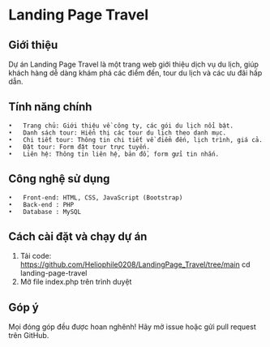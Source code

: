 # Landing Page Travel

## Giới thiệu

Dự án Landing Page Travel là một trang web giới thiệu dịch vụ du lịch, giúp khách hàng dễ dàng khám phá các điểm đến, tour du lịch và các ưu đãi hấp dẫn.

## Tính năng chính
	•	Trang chủ: Giới thiệu về công ty, các gói du lịch nổi bật.
	•	Danh sách tour: Hiển thị các tour du lịch theo danh mục.
	•	Chi tiết tour: Thông tin chi tiết về điểm đến, lịch trình, giá cả.
	•	Đặt tour: Form đặt tour trực tuyến.
	•	Liên hệ: Thông tin liên hệ, bản đồ, form gửi tin nhắn.

## Công nghệ sử dụng
	•	Front-end: HTML, CSS, JavaScript (Bootstrap)
	•	Back-end : PHP
	•	Database : MySQL

## Cách cài đặt và chạy dự án
1.	Tải code: https://github.com/Heliophile0208/LandingPage_Travel/tree/main
cd landing-page-travel
2. Mở file index.php trên trình duyệt 

## Góp ý

Mọi đóng góp đều được hoan nghênh! Hãy mở issue hoặc gửi pull request trên GitHub.
